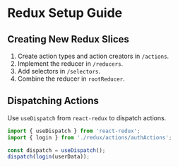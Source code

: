 # Redux Setup Guide

## Creating New Redux Slices

1. Create action types and action creators in `/actions`.
2. Implement the reducer in `/reducers`.
3. Add selectors in `/selectors`.
4. Combine the reducer in `rootReducer`.

## Dispatching Actions

Use `useDispatch` from `react-redux` to dispatch actions.

```typescript
import { useDispatch } from 'react-redux';
import { login } from './redux/actions/authActions';

const dispatch = useDispatch();
dispatch(login(userData));